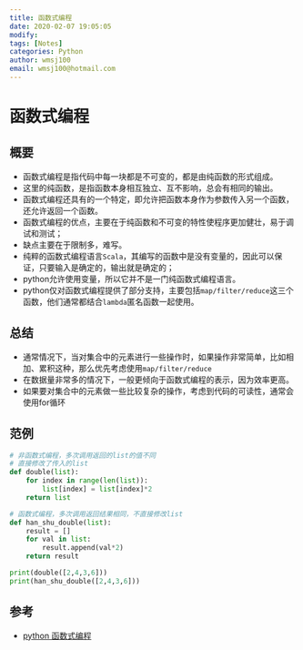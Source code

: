 ```yaml
---
title: 函数式编程
date: 2020-02-07 19:05:05
modify: 
tags: [Notes]
categories: Python
author: wmsj100
email: wmsj100@hotmail.com
---
```


# 函数式编程

## 概要

- 函数式编程是指代码中每一块都是不可变的，都是由纯函数的形式组成。
- 这里的纯函数，是指函数本身相互独立、互不影响，总会有相同的输出。
- 函数式编程还具有的一个特定，即允许把函数本身作为参数传入另一个函数，还允许返回一个函数。
- 函数式编程的优点，主要在于纯函数和不可变的特性使程序更加健壮，易于调试和测试；
- 缺点主要在于限制多，难写。
- 纯粹的函数式编程语言`Scala`，其编写的函数中是没有变量的，因此可以保证，只要输入是确定的，输出就是确定的；
- python允许使用变量，所以它并不是一门纯函数式编程语言。
- python仅对函数式编程提供了部分支持，主要包括`map/filter/reduce`这三个函数，他们通常都结合`lambda`匿名函数一起使用。

## 总结

- 通常情况下，当对集合中的元素进行一些操作时，如果操作非常简单，比如相加、累积这种，那么优先考虑使用`map/filter/reduce`
- 在数据量非常多的情况下，一般更倾向于函数式编程的表示，因为效率更高。
- 如果要对集合中的元素做一些比较复杂的操作，考虑到代码的可读性，通常会使用for循环

## 范例

```python
# 非函数式编程，多次调用返回的list的值不同
# 直接修改了传入的list
def double(list):
    for index in range(len(list)):
        list[index] = list[index]*2
    return list

# 函数式编程，多次调用返回结果相同，不直接修改list
def han_shu_double(list):
    result = []
    for val in list:
        result.append(val*2)
    return result

print(double([2,4,3,6]))
print(han_shu_double([2,4,3,6]))
```
## 参考

- [python 函数式编程](http://c.biancheng.net/view/vip_6064.html)
